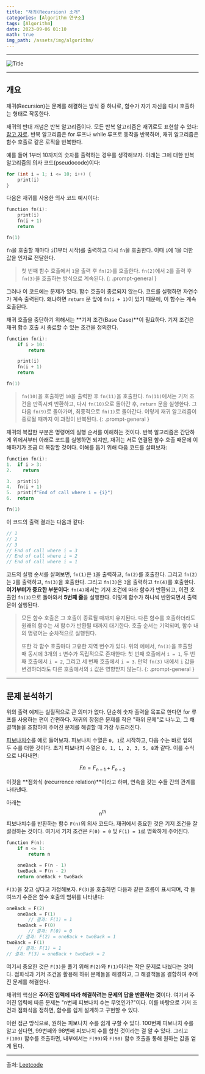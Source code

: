 ```yaml
---
title: "재귀(Recursion) 소개"
categories: [Algorithm 연구소]
tags: [Algorithm]
date: 2023-09-06 01:10
math: true
img_path: /assets/img/algorithm/
---
```


---

![Title](algorithm_title.png)

---

## **개요**

재귀(Recursion)는 문제를 해결하는 방식 중 하나로, 함수가 자기 자신을 다시 호출하는 형태로 작동한다.

재귀의 반대 개념은 반복 알고리즘이다. 모든 반복 알고리즘은 재귀로도 표현할 수 있다: [참고 자료](https://en.wikipedia.org/wiki/Computability_theory). 반복 알고리즘은 for 루프나 while 루프로 동작을 반복하며, 재귀 알고리즘은 함수 호출로 같은 로직을 반복한다.

예를 들어 1부터 10까지의 숫자를 출력하는 경우를 생각해보자. 아래는 그에 대한 반복 알고리즘의 의사 코드(pseudocode)이다:

```cpp
for (int i = 1; i <= 10; i++) {
    print(i)
}
```

다음은 재귀를 사용한 의사 코드 예시이다:

```cpp
function fn(i):
    print(i)
    fn(i + 1)
    return

fn(1)
```

`fn`을 호출할 때마다 `i`(1부터 시작)를 출력하고 다시 `fn`을 호출한다. 이때 `i`에 1을 더한 값을 인자로 전달한다.

> 첫 번째 함수 호출에서 `1`을 출력 후 `fn(2)`를 호출한다. `fn(2)`에서 `2`를 출력 후 `fn(3)`을 호출하는 방식으로 계속된다.
{: .prompt-general }

그러나 이 코드에는 문제가 있다. 함수 호출이 종료되지 않는다. 코드를 실행하면 자연수가 계속 출력된다. 왜냐하면 `return` 문 앞에 `fn(i + 1)`이 있기 때문에, 이 함수는 계속 호출된다.

재귀 호출을 중단하기 위해서는 **기저 조건(Base Case)**이 필요하다. 기저 조건은 재귀 함수 호출 시 종료할 수 있는 조건을 정의한다.

```cpp
function fn(i):
    if i > 10:
        return

    print(i)
    fn(i + 1)
    return

fn(1)
```

> `fn(10)`을 호출하면 `10`을 출력한 후 `fn(11)`을 호출한다. `fn(11)`에서는 기저 조건을 만족시켜 반환하고, 다시 `fn(10)`으로 돌아간 후, `return` 문을 실행한다. 그 다음 `fn(9)`로 돌아가며, 최종적으로 `fn(1)`로 돌아간다. 이렇게 재귀 알고리즘이 종료될 때까지 이 과정이 반복된다.
{: .prompt-general }

재귀의 복잡한 부분은 명령어의 실행 순서를 이해하는 것이다. 반복 알고리즘은 간단하게 위에서부터 아래로 코드를 실행하면 되지만, 재귀는 서로 연결된 함수 호출 때문에 이해하기가 조금 더 복잡할 것이다. 이해를 돕기 위해 다음 코드를 살펴보자:

```cpp
function fn(i):
1.  if i > 3:
2.    return

3.  print(i)
4.  fn(i + 1)
5.  print(f"End of call where i = {i}")
6.  return

fn(1)
```

이 코드의 출력 결과는 다음과 같다:

```cpp
// 1
// 2
// 3
// End of call where i = 3
// End of call where i = 2
// End of call where i = 1
```

코드의 실행 순서를 살펴보면, `fn(1)`은 `1`을 출력하고, `fn(2)`를 호출한다. 그리고 `fn(2)`는 `2`를 출력하고, `fn(3)`을 호출한다. 그리고 `fn(3)`은 `3`을 출력하고 `fn(4)`를 호출한다. **여기부터가 중요한 부분이다**: `fn(4)`에서는 기저 조건에 따라 함수가 반환되고, 이전 호출인 `fn(3)`으로 돌아와서 **5번째 줄**을 실행한다. 이렇게 함수가 하나씩 반환되면서 출력문이 실행된다.

> 모든 함수 호출은 그 호출이 종료될 때까지 유지된다. 다른 함수를 호출하더라도 원래의 함수는 새 함수가 반환될 때까지 대기한다. 호출 순서는 기억되며, 함수 내의 명령어는 순차적으로 실행된다.
>
> 또한 각 함수 호출마다 고유한 지역 변수가 있다. 위의 예에서, `fn(3)`을 호출할 때 동시에 3개의 `i` 변수가 독립적으로 존재한다: 첫 번째 호출에서 `i = 1`, 두 번째 호출에서 `i = 2`, 그리고 세 번째 호출에서 `i = 3`. 만약 `fn(3)` 내에서 `i` 값을 변경하더라도 다른 호출에서의 `i` 값은 영향받지 않는다.
{: .prompt-general }

---

## 문제 분석하기

위의 출력 예제는 실질적으로 큰 의미가 없다. 단순히 숫자 출력을 목표로 한다면 for 루프를 사용하는 편이 간편하다. 재귀의 장점은 문제를 작은 "하위 문제"로 나누고, 그 해결책들을 조합하여 주어진 문제를 해결할 때 가장 두드러진다.

[피보나치수](https://en.wikipedia.org/wiki/Fibonacci_number)를 예로 들어보자. 피보나치 수열은 `0, 1`로 시작하고, 다음 수는 바로 앞의 두 수를 더한 것이다. 초기 피보나치 수열은 `0, 1, 1, 2, 3, 5, 8`과 같다. 이를 수식으로 나타내면:

$$F{n} = F_{n - 1} + F_{n - 2}$$

이것을 **점화식 (recurrence relation)**이라고 하며, 연속을 갖는 수들 간의 관계를 나타낸다.

아래는 $$n^{th}$$ 피보나치수를 반환하는 함수 `F(n)`의 의사 코드다. 재귀에서 중요한 것은 기저 조건을 잘 설정하는 것이다. 여기서 기저 조건은 `F(0) = 0` 및 `F(1) = 1`로 명확하게 주어진다.

```cpp
function F(n):
    if n <= 1:
        return n

    oneBack = F(n - 1)
    twoBack = F(n - 2)
    return oneBack + twoBack
```

`F(3)`을 찾고 싶다고 가정해보자. `F(3)`을 호출하면 다음과 같은 흐름이 표시되며, 각 들여쓰기 수준은 함수 호출의 범위를 나타낸다:

```cpp
oneBack = F(2)
    oneBack = F(1)
        // 결과: F(1) = 1
    twoBack = F(0)
        // 결과: F(0) = 0
    // 결과: F(2) = oneBack + twoBack = 1
twoBack = F(1)
    // 결과: F(1) = 1
// 결과: F(3) = oneBack + twoBack = 2
```

여기서 중요한 것은 `F(3)`을 풀기 위해 `F(2)`와 `F(1)`이라는 작은 문제로 나눴다는 것이다. 점화식과 기저 조건을 활용해 하위 문제들을 해결하고, 그 해결책들을 결합하여 주어진 문제를 해결한다.

재귀의 핵심은 **주어진 입력에 따라 해결하려는 문제의 답을 반환하는 것**이다. 여기서 주어진 입력에 따른 문제는 "n번째 피보나치 수는 무엇인가?"이다. 이를 바탕으로 기저 조건과 점화식을 정하면, 함수를 쉽게 설계하고 구현할 수 있다.

이런 접근 방식으로, 원하는 피보나치 수를 쉽게 구할 수 있다. 100번째 피보나치 수를 알고 싶다면, 99번째와 98번째 피보나치 수를 합친 것이라는 걸 알 수 있다. 그리고 `F(100)` 함수를 호출하면, 내부에서는 `F(99)`와 `F(98)` 함수 호출을 통해 원하는 값을 얻게 된다.

---

출처: [Leetcode](https://leetcode.com/explore/interview/card/leetcodes-interview-crash-course-data-structures-and-algorithms/715/introduction/4655/)

